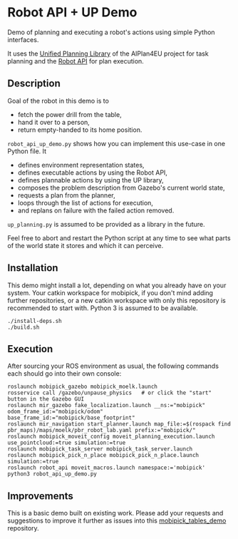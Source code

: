 # Robot API + UP Demo

Demo of planning and executing a robot's actions using simple Python interfaces.

It uses the [Unified Planning Library](https://github.com/aiplan4eu/unified-planning) of the AIPlan4EU project for task planning and the [Robot API](https://git.ni.dfki.de/asung/robot_api/) for plan execution.

## Description

Goal of the robot in this demo is to
- fetch the power drill from the table,
- hand it over to a person,
- return empty-handed to its home position.

`robot_api_up_demo.py` shows how you can implement this use-case in one Python file. It
- defines environment representation states,
- defines executable actions by using the Robot API,
- defines plannable actions by using the UP library,
- composes the problem description from Gazebo's current world state,
- requests a plan from the planner,
- loops through the list of actions for execution,
- and replans on failure with the failed action removed.

`up_planning.py` is assumed to be provided as a library in the future.

Feel free to abort and restart the Python script at any time to see what parts of the world state it stores and which it can perceive.

## Installation

This demo might install a lot, depending on what you already have on your system. Your catkin workspace for mobipick, if you don't mind adding further repositories, or a new catkin workspace with only this repository is recommended to start with. Python 3 is assumed to be available.

```
./install-deps.sh
./build.sh
```

## Execution

After sourcing your ROS environment as usual, the following commands each should go into their own console:

```
roslaunch mobipick_gazebo mobipick_moelk.launch
rosservice call /gazebo/unpause_physics   # or click the "start" button in the Gazebo GUI
roslaunch mir_gazebo fake_localization.launch __ns:="mobipick" odom_frame_id:="mobipick/odom" base_frame_id:="mobipick/base_footprint"
roslaunch mir_navigation start_planner.launch map_file:=$(rospack find pbr_maps)/maps/moelk/pbr_robot_lab.yaml prefix:="mobipick/"
roslaunch mobipick_moveit_config moveit_planning_execution.launch use_pointcloud:=true simulation:=true
roslaunch mobipick_task_server mobipick_task_server.launch
roslaunch mobipick_pick_n_place mobipick_pick_n_place.launch simulation:=true
roslaunch robot_api moveit_macros.launch namespace:='mobipick'
python3 robot_api_up_demo.py
```

## Improvements

This is a basic demo built on existing work. Please add your requests and suggestions to improve it further as issues into this [mobipick_tables_demo](https://git.ni.dfki.de/mobipick/mobipick_tables_demo) repository.
